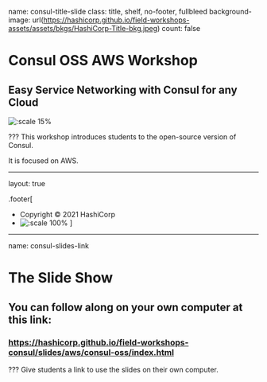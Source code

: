 name: consul-title-slide
class: title, shelf, no-footer, fullbleed
background-image: url(https://hashicorp.github.io/field-workshops-assets/assets/bkgs/HashiCorp-Title-bkg.jpeg)
count: false

# Consul OSS AWS Workshop
## Easy Service Networking with Consul for any Cloud

![:scale 15%](https://hashicorp.github.io/field-workshops-assets/assets/logos/logo_consul.png)

???
This workshop introduces students to the open-source version of Consul.

It is focused on AWS.

---
layout: true

.footer[
- Copyright © 2021 HashiCorp
- ![:scale 100%](https://hashicorp.github.io/field-workshops-assets/assets/logos/HashiCorp_Icon_Black.svg)
]

---
name: consul-slides-link
# The Slide Show
## You can follow along on your own computer at this link:
### https://hashicorp.github.io/field-workshops-consul/slides/aws/consul-oss/index.html

???
Give students a link to use the slides on their own computer.
